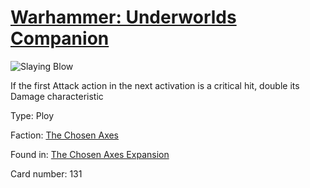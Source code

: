 # [Warhammer: Underworlds Companion](https://guidokessels.github.io/wh-underworlds)

  

![Slaying Blow](https://warhammerunderworlds.com/wp-content/uploads/sites/6/2018/02/131_ENG.png)

If the first Attack action in the next activation is a critical hit, double its Damage characteristic

Type: Ploy

Faction: [The Chosen Axes](https://guidokessels.github.io/wh-underworlds/factions/the-chosen-axes.md)

Found in: [The Chosen Axes Expansion](https://guidokessels.github.io/wh-underworlds/locations/the-chosen-axes-expansion.md)

Card number: 131
